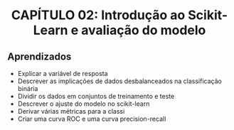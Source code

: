  # <p align="center" style="margin-top: 0px;"> CAPÍTULO 02: Introdução ao Scikit-Learn e avaliação do modelo


## Aprendizados

*  Explicar a variável de resposta
*  Descrever as implicações de dados desbalanceados na classificação binária
*  Dividir os dados em conjuntos de treinamento e teste
*  Descrever o ajuste do modelo no scikit-learn
*  Derivar várias métricas para a classi
*  Criar uma curva ROC e uma curva precision-recall

